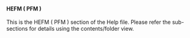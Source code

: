 <div class="section">

<div class="titlepage">

<div>

<div>

#### <span id="_hefm_pfm"></span>HEFM ( PFM )

</div>

</div>

</div>

This is the HEFM ( PFM ) section of the Help file. Please refer the
sub-sections for details using the contents/folder view.

</div>

